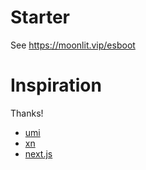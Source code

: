 # Starter

See <https://moonlit.vip/esboot>

# Inspiration

Thanks!

- [umi](https://github.com/umijs/umi)
- [xn](https://github.com/xn-sakina/xn)
- [next.js](https://nextjs.org/)
